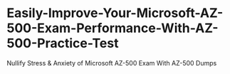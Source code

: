 # Easily-Improve-Your-Microsoft-AZ-500-Exam-Performance-With-AZ-500-Practice-Test
Nullify Stress &amp; Anxiety of Microsoft AZ-500 Exam With AZ-500 Dumps

